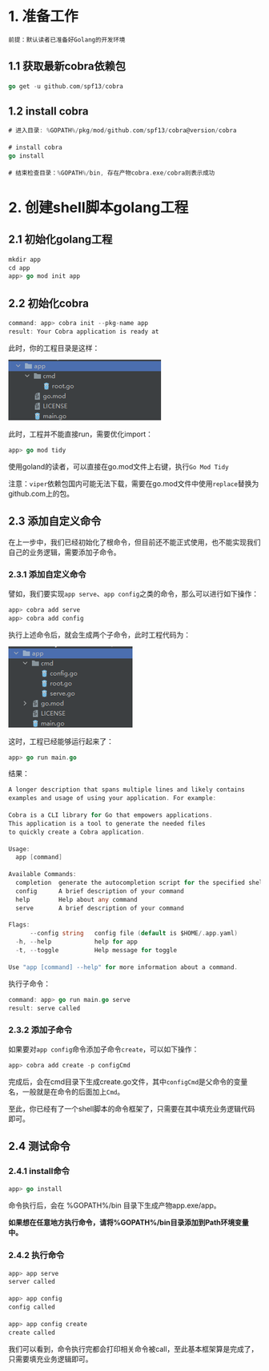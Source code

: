# 1. 准备工作

`前提：默认读者已准备好Golang的开发环境`

## 1.1 获取最新cobra依赖包

```go
go get -u github.com/spf13/cobra
```

## 1.2 install cobra

```go
# 进入目录: %GOPATH%/pkg/mod/github.com/spf13/cobra@version/cobra

# install cobra
go install

# 结束检查目录：%GOPATH%/bin, 存在产物cobra.exe/cobra则表示成功
```



# 2. 创建shell脚本golang工程

## 2.1 初始化golang工程

```go
mkdir app
cd app
app> go mod init app
```

## 2.2 初始化cobra

```go
command: app> cobra init --pkg-name app
result: Your Cobra application is ready at
```

此时，你的工程目录是这样：

![image-20211205111417872](../resources/使用golang编写shell脚本/image-20211205111417872.png)

此时，工程并不能直接run，需要优化import：

```go
app> go mod tidy
```

使用goland的读者，可以直接在go.mod文件上右键，执行`Go Mod Tidy`

注意：`viper`依赖包国内可能无法下载，需要在go.mod文件中使用`replace`替换为github.com上的包。

## 2.3 添加自定义命令

在上一步中，我们已经初始化了根命令，但目前还不能正式使用，也不能实现我们自己的业务逻辑，需要添加子命令。

### 2.3.1 添加自定义命令

譬如，我们要实现`app serve`、`app config`之类的命令，那么可以进行如下操作：

```go
app> cobra add serve
app> cobra add config
```

执行上述命令后，就会生成两个子命令，此时工程代码为：

![image-20211205113429058](../resources/使用golang编写shell脚本/image-20211205113429058.png)

这时，工程已经能够运行起来了：

```go
app> go run main.go
```

结果：

```go
A longer description that spans multiple lines and likely contains
examples and usage of using your application. For example:

Cobra is a CLI library for Go that empowers applications.
This application is a tool to generate the needed files
to quickly create a Cobra application.

Usage:
  app [command]

Available Commands:
  completion  generate the autocompletion script for the specified shell
  config      A brief description of your command
  help        Help about any command
  serve       A brief description of your command

Flags:
      --config string   config file (default is $HOME/.app.yaml)
  -h, --help            help for app
  -t, --toggle          Help message for toggle

Use "app [command] --help" for more information about a command.
```

执行子命令：

```go
command: app> go run main.go serve
result: serve called
```

### 2.3.2 添加子命令

如果要对`app config`命令添加子命令`create`，可以如下操作：

```go
app> cobra add create -p configCmd
```

完成后，会在cmd目录下生成create.go文件，其中`configCmd`是父命令的变量名，一般就是在命令的后面加上`Cmd`。

至此，你已经有了一个shell脚本的命令框架了，只需要在其中填充业务逻辑代码即可。

## 2.4 测试命令

### 2.4.1 install命令

```go
app> go install
```

命令执行后，会在 %GOPATH%/bin 目录下生成产物app.exe/app。

**如果想在任意地方执行命令，请将%GOPATH%/bin目录添加到Path环境变量中。**

### 2.4.2 执行命令

```go
app> app serve
server called

app> app config
config called

app> app config create
create called
```

我们可以看到，命令执行完都会打印相关命令被call，至此基本框架算是完成了，只需要填充业务逻辑即可。